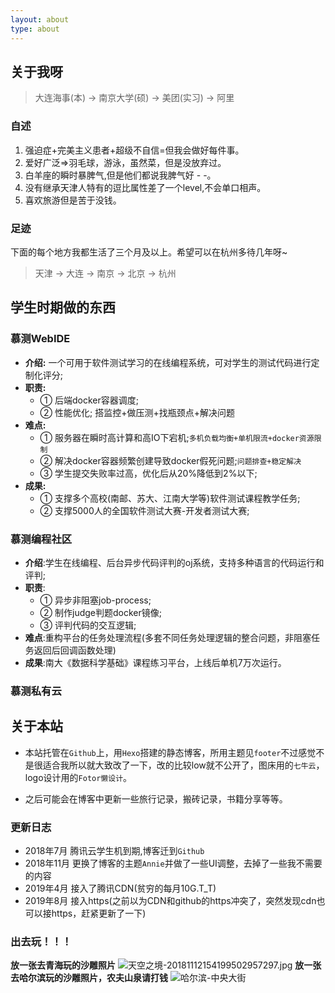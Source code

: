 ```yaml
---
layout: about
type: about
---
```



## 关于我呀

> 大连海事(本) -> 南京大学(硕) -> 美团(实习) -> 阿里

### 自述
1. 强迫症+完美主义患者+超级不自信=但我会做好每件事。
2. 爱好广泛=>羽毛球，游泳，虽然菜，但是没放弃过。
3. 白羊座的瞬时暴脾气,但是他们都说我脾气好 - -。
4. 没有继承天津人特有的逗比属性差了一个level,不会单口相声。
5. 喜欢旅游但是苦于没钱。

### 足迹
下面的每个地方我都生活了三个月及以上。希望可以在杭州多待几年呀~
> 天津 -> 大连 -> 南京 -> 北京 -> 杭州



## 学生时期做的东西

### 慕测WebIDE

- **介绍:** 一个可用于软件测试学习的在线编程系统，可对学生的测试代码进行定制化评分;
- **职责:** 
  - ① 后端docker容器调度;
  - ② 性能优化; 搭监控+做压测+找瓶颈点+解决问题
- **难点:**
  - ① 服务器在瞬时高计算和高IO下宕机;`多机负载均衡+单机限流+docker资源限制`
  - ② 解决docker容器频繁创建导致docker假死问题;`问题排查+稳定解决`
  - ③ 学生提交失败率过高，优化后从20%降低到2%以下;
- **成果:**
  - ① 支撑多个高校(南邮、苏大、江南大学等)软件测试课程教学任务;
  - ② 支撑5000人的全国软件测试大赛-开发者测试大赛;  

### 慕测编程社区

- **介绍**:学生在线编程、后台异步代码评判的oj系统，支持多种语言的代码运行和评判;
- **职责**:
  - ① 异步非阻塞job-process; 
  - ② 制作judge判题docker镜像; 
  - ③ 评判代码的交互逻辑;
- **难点**:重构平台的任务处理流程(多套不同任务处理逻辑的整合问题，非阻塞任务返回后回调函数处理)
- **成果**:南大《数据科学基础》课程练习平台，上线后单机7万次运行。

### 慕测私有云


## 关于本站

- 本站托管在`Github`上，用`Hexo`搭建的静态博客，所用主题见`footer`不过感觉不是很适合我所以就大致改了一下，改的比较low就不公开了，图床用的`七牛云`，logo设计用的`Fotor懒设计`。

- 之后可能会在博客中更新一些旅行记录，搬砖记录，书籍分享等等。

### 更新日志

- 2018年7月 腾讯云学生机到期,博客迁到`Github`
- 2018年11月 更换了博客的主题`Annie`并做了一些UI调整，去掉了一些我不需要的内容
- 2019年4月 接入了腾讯CDN(贫穷的每月10G.T_T)
- 2019年8月 接入https(之前以为CDN和github的https冲突了，突然发现cdn也可以接https，赶紧更新了一下)


### 出去玩！！！
**放一张去青海玩的沙雕照片**
![天空之境-20181112154199502957297.jpg](http://pic.menduo.xyz/20181112154199502957297.jpg)
**放一张去哈尔滨玩的沙雕照片，农夫山泉请打钱**
![哈尔滨-中央大街](http://pic.menduo.xyz/20190502160513.png)
